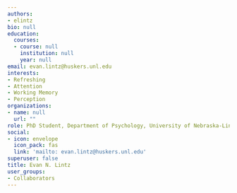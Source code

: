 ```yaml
---
authors:
- elintz
bio: null
education:
  courses:
  - course: null
    institution: null
    year: null
email: evan.lintz@huskers.unl.edu
interests:
- Refreshing
- Attention
- Working Memory
- Perception
organizations:
- name: null
  url: ""
role: PhD Student, Department of Psychology, University of Nebraska-Lincoln
social:
- icon: envelope
  icon_pack: fas
  link: 'mailto: evan.lintz@huskers.unl.edu'
superuser: false
title: Evan N. Lintz
user_groups:
- Collaborators
---
```


